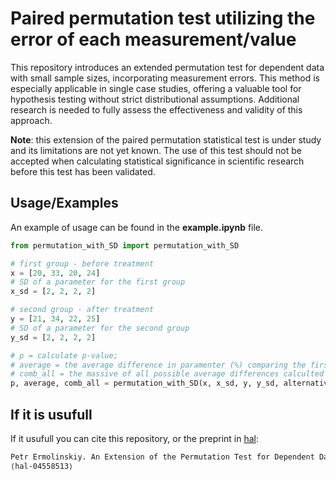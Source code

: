 
# Paired permutation test utilizing the error of each measurement/value

This repository introduces an extended permutation test for dependent data with small sample sizes,
incorporating measurement errors. This method is especially applicable in single case studies,
offering a valuable tool for hypothesis testing without strict distributional assumptions. Additional
research is needed to fully assess the effectiveness and validity of this approach.

__Note__: this extension of the paired permutation statistical test is under study and its limitations are not yet known. The use of this test should not be accepted when calculating statistical significance in scientific research before this test has been validated. 




## Usage/Examples

An example of usage can be found in the __example.ipynb__ file. 

```python
from permutation_with_SD import permutation_with_SD

# first group - before treatment
x = [20, 33, 20, 24]
# SD of a parameter for the first group
x_sd = [2, 2, 2, 2]

# second group - after treatment
y = [21, 34, 22, 25]
# SD of a parameter for the second group
y_sd = [2, 2, 2, 2]

# p = calculate p-value; 
# average = the average difference in paramenter (%) comparing the first and the second group; 
# comb_all = the massive of all possible average differences calculted using permutations
p, average, comb_all = permutation_with_SD(x, x_sd, y, y_sd, alternative='less')

```


## If it is usufull

If it usufull you can cite this repository, or the preprint in [hal](https://hal.science/hal-04558513):

```bash
Petr Ermolinskiy. An Extension of the Permutation Test for Dependent Data in Samples with a Small Number of Subjects. 2024.
⟨hal-04558513⟩
```
